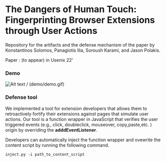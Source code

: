 # The Dangers of Human Touch: Fingerprinting Browser Extensions through User Actions
Repository for the artifacts and  the  defense mechanism of the paper by Konstantinos Solomos, Panagiotis Ilia, Soroush Karami, and Jason Polakis.


Paper : (to appear) in Usenix 22'



### Demo

![ Alt text](demo/demo.gif) / (demo/demo.gif)
### Defense tool

We implemented a tool for extension developers that allows them to retroactively fortify their extensions against pages that simulate user actions.
Our tool is a function wrapper in JavaScript that verifies the user triggered events (e.g., click, doubleclick, mouseover, copy,paste,etc. ) origin by overriding the **adddEventListener**.

Developers can automatically inject the function wrapper  and ovewrite the content script  by running the following command.

`inject.py -i path_to_content_script`





